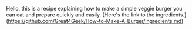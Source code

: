Hello, this is a recipe explaining how to make a simple veggie burger you can eat and prepare quickly and easily. [Here's the link to the ingredients.] (https://github.com/Great4Geek/How-to-Make-A-Burger/ingredients.md)

